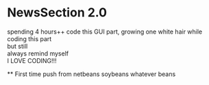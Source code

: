 # NewsSection 2.0

spending 4 hours++ code this GUI part, growing one white hair while coding this part  
but still  
always remind myself  
I LOVE CODING!!!

** First time push from netbeans soybeans whatever beans
